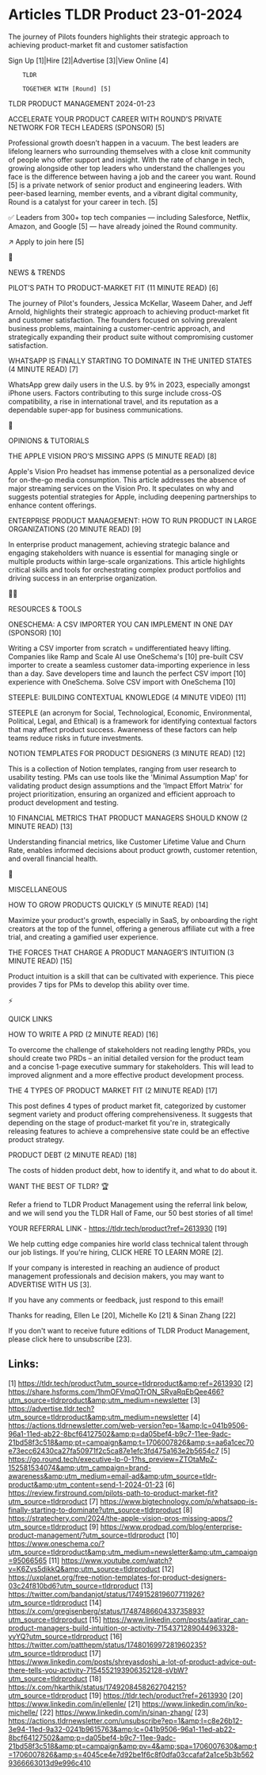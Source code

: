 # Articles TLDR Product 23-01-2024

The journey of Pilots founders highlights their strategic approach to
achieving product-market fit and customer satisfaction  

Sign Up [1]|Hire [2]|Advertise [3]|View Online [4] 

		TLDR 

		TOGETHER WITH [Round] [5]

TLDR PRODUCT MANAGEMENT 2024-01-23

 ACCELERATE YOUR PRODUCT CAREER WITH ROUND’S PRIVATE NETWORK FOR
TECH LEADERS (SPONSOR) [5] 

 Professional growth doesn’t happen in a vacuum. The best leaders
are lifelong learners who surrounding themselves with a close knit
community of people who offer support and insight. With the rate of
change in tech, growing alongside other top leaders who understand the
challenges you face is the difference between having a job and the
career you want.
Round [5] is a private network of senior product and engineering
leaders. With peer-based learning, member events, and a vibrant
digital community, Round is a catalyst for your career in tech. [5]

✅ Leaders from 300+ top tech companies — including Salesforce,
Netflix, Amazon, and Google [5] — have already joined the Round
community.

↗️ Apply to join here [5]

📱 

NEWS & TRENDS

 PILOT’S PATH TO PRODUCT-MARKET FIT (11 MINUTE READ) [6] 

 The journey of Pilot's founders, Jessica McKellar, Waseem Daher, and
Jeff Arnold, highlights their strategic approach to achieving
product-market fit and customer satisfaction. The founders focused on
solving prevalent business problems, maintaining a customer-centric
approach, and strategically expanding their product suite without
compromising customer satisfaction. 

 WHATSAPP IS FINALLY STARTING TO DOMINATE IN THE UNITED STATES (4
MINUTE READ) [7] 

 WhatsApp grew daily users in the U.S. by 9% in 2023, especially
amongst iPhone users. Factors contributing to this surge include
cross-OS compatibility, a rise in international travel, and its
reputation as a dependable super-app for business communications. 

🚀 

OPINIONS & TUTORIALS

 THE APPLE VISION PRO’S MISSING APPS (5 MINUTE READ) [8] 

 Apple's Vision Pro headset has immense potential as a personalized
device for on-the-go media consumption. This article addresses the
absence of major streaming services on the Vision Pro. It speculates
on why and suggests potential strategies for Apple, including
deepening partnerships to enhance content offerings. 

 ENTERPRISE PRODUCT MANAGEMENT: HOW TO RUN PRODUCT IN LARGE
ORGANIZATIONS (20 MINUTE READ) [9] 

 In enterprise product management, achieving strategic balance and
engaging stakeholders with nuance is essential for managing single or
multiple products within large-scale organizations. This article
highlights critical skills and tools for orchestrating complex product
portfolios and driving success in an enterprise organization. 

🧑‍💻 

RESOURCES & TOOLS

 ONESCHEMA: A CSV IMPORTER YOU CAN IMPLEMENT IN ONE DAY (SPONSOR) [10]


 Writing a CSV importer from scratch = undifferentiated heavy lifting.
Companies like Ramp and Scale AI use OneSchema's [10] pre-built CSV
importer to create a seamless customer data-importing experience in
less than a day. Save developers time and launch the perfect CSV
import [10] experience with OneSchema.
Solve CSV import with OneSchema [10]

 STEEPLE: BUILDING CONTEXTUAL KNOWLEDGE (4 MINUTE VIDEO) [11] 

 STEEPLE (an acronym for Social, Technological, Economic,
Environmental, Political, Legal, and Ethical) is a framework for
identifying contextual factors that may affect product success.
Awareness of these factors can help teams reduce risks in future
investments. 

 NOTION TEMPLATES FOR PRODUCT DESIGNERS (3 MINUTE READ) [12] 

 This is a collection of Notion templates, ranging from user research
to usability testing. PMs can use tools like the 'Minimal Assumption
Map' for validating product design assumptions and the 'Impact Effort
Matrix' for project prioritization, ensuring an organized and
efficient approach to product development and testing. 

 10 FINANCIAL METRICS THAT PRODUCT MANAGERS SHOULD KNOW (2 MINUTE
READ) [13] 

 Understanding financial metrics, like Customer Lifetime Value and
Churn Rate, enables informed decisions about product growth, customer
retention, and overall financial health. 

🎁 

MISCELLANEOUS

 HOW TO GROW PRODUCTS QUICKLY (5 MINUTE READ) [14] 

 Maximize your product's growth, especially in SaaS, by onboarding the
right creators at the top of the funnel, offering a generous affiliate
cut with a free trial, and creating a gamified user experience. 

 THE FORCES THAT CHARGE A PRODUCT MANAGER’S INTUITION (3 MINUTE
READ) [15] 

 Product intuition is a skill that can be cultivated with experience.
This piece provides 7 tips for PMs to develop this ability over time. 

⚡ 

QUICK LINKS

 HOW TO WRITE A PRD (2 MINUTE READ) [16] 

 To overcome the challenge of stakeholders not reading lengthy PRDs,
you should create two PRDs – an initial detailed version for the
product team and a concise 1-page executive summary for stakeholders.
This will lead to improved alignment and a more effective product
development process. 

 THE 4 TYPES OF PRODUCT MARKET FIT (2 MINUTE READ) [17] 

 This post defines 4 types of product market fit, categorized by
customer segment variety and product offering comprehensiveness. It
suggests that depending on the stage of product-market fit you're in,
strategically releasing features to achieve a comprehensive state
could be an effective product strategy. 

 PRODUCT DEBT (2 MINUTE READ) [18] 

 The costs of hidden product debt, how to identify it, and what to do
about it. 

WANT THE BEST OF TLDR? 🏆

Refer a friend to TLDR Product Management using the referral link
below, and we will send you the TLDR Hall of Fame, our 50 best stories
of all time!

YOUR REFERRAL LINK - https://tldr.tech/product?ref=2613930 [19]

 We help cutting edge companies hire world class technical talent
through our job listings. If you're hiring, CLICK HERE TO LEARN MORE
[2]. 

If your company is interested in reaching an audience of product
management professionals and decision makers, you may want to
ADVERTISE WITH US [3]. 

If you have any comments or feedback, just respond to this email! 

Thanks for reading, 
Ellen Le [20], Michelle Ko [21] & Sinan Zhang [22] 

If you don't want to receive future editions of TLDR Product
Management, please click here to unsubscribe [23]. 

 

Links:
------
[1] https://tldr.tech/product?utm_source=tldrproduct&amp;ref=2613930
[2] https://share.hsforms.com/1hmOFVmqOTrON_SRvaRqEbQee466?utm_source=tldrproduct&amp;utm_medium=newsletter
[3] https://advertise.tldr.tech?utm_source=tldrproduct&amp;utm_medium=newsletter
[4] https://actions.tldrnewsletter.com/web-version?ep=1&amp;lc=041b9506-96a1-11ed-ab22-8bcf64127502&amp;p=da05bef4-b9c7-11ee-9adc-21bd58f3c518&amp;pt=campaign&amp;t=1706007826&amp;s=aa6a1cec70e73ecc62430ca27fa50971f2c5ca87e1efc3fd475a163e2b5654c7
[5] https://go.round.tech/executive-lp-0-1?hs_preview=ZTOtaMpZ-152581534074&amp;utm_campaign=brand-awareness&amp;utm_medium=email-ad&amp;utm_source=tldr-product&amp;utm_content=send-1-2024-01-23
[6] https://review.firstround.com/pilots-path-to-product-market-fit?utm_source=tldrproduct
[7] https://www.bigtechnology.com/p/whatsapp-is-finally-starting-to-dominate?utm_source=tldrproduct
[8] https://stratechery.com/2024/the-apple-vision-pros-missing-apps/?utm_source=tldrproduct
[9] https://www.prodpad.com/blog/enterprise-product-management/?utm_source=tldrproduct
[10] https://www.oneschema.co/?utm_source=tldrproduct&amp;utm_medium=newsletter&amp;utm_campaign=95066565
[11] https://www.youtube.com/watch?v=K6Zvs5dikkQ&amp;utm_source=tldrproduct
[12] https://uxplanet.org/free-notion-templates-for-product-designers-03c24f810bd6?utm_source=tldrproduct
[13] https://twitter.com/bandanjot/status/1749152819607711926?utm_source=tldrproduct
[14] https://x.com/gregisenberg/status/1748748660433735893?utm_source=tldrproduct
[15] https://www.linkedin.com/posts/aatirar_can-product-managers-build-intuition-or-activity-7154371289044963328-yyYQ?utm_source=tldrproduct
[16] https://twitter.com/patthepm/status/1748016997281960235?utm_source=tldrproduct
[17] https://www.linkedin.com/posts/shreyasdoshi_a-lot-of-product-advice-out-there-tells-you-activity-7154552193906352128-sVbW?utm_source=tldrproduct
[18] https://x.com/hkarthik/status/1749208458262704215?utm_source=tldrproduct
[19] https://tldr.tech/product?ref=2613930
[20] https://www.linkedin.com/in/ellenle/
[21] https://www.linkedin.com/in/ko-michelle/
[22] https://www.linkedin.com/in/sinan-zhang/
[23] https://actions.tldrnewsletter.com/unsubscribe?ep=1&amp;l=c8e26b12-3e94-11ed-9a32-0241b9615763&amp;lc=041b9506-96a1-11ed-ab22-8bcf64127502&amp;p=da05bef4-b9c7-11ee-9adc-21bd58f3c518&amp;pt=campaign&amp;pv=4&amp;spa=1706007630&amp;t=1706007826&amp;s=4045ce4e7d92be1f6c8f0dfa03ccafaf2a1ce5b3b5629366663013d9e996c410